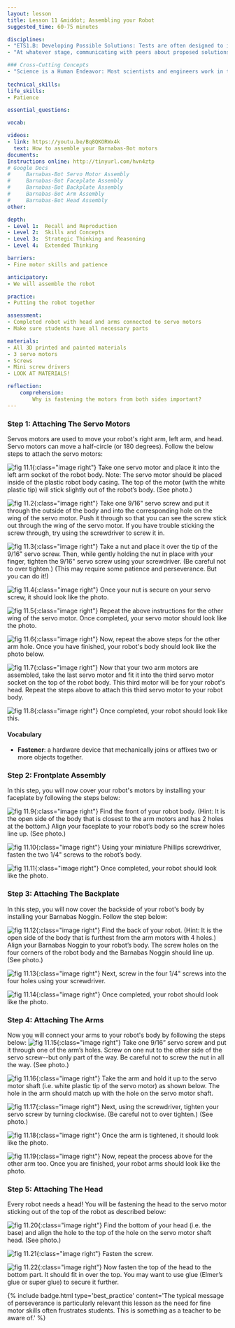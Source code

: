 ```yaml
---
layout: lesson
title: Lesson 11 &middot; Assembling your Robot
suggested_time: 60-75 minutes

disciplines:
- "ETS1.B: Developing Possible Solutions: Tests are often designed to identify failure points or difficulties, which suggest the elements of the design that need to be improved. (3-5-ETS1-3)"
- "At whatever stage, communicating with peers about proposed solutions is an important part of the design process, and shared ideas can lead to improved designs. (3-5-ETS1-2)"

### Cross-Cutting Concepts
- "Science is a Human Endeavor: Most scientists and engineers work in teams. (4-PS3-4)"
  
technical_skills:
life_skills:
- Patience

essential_questions:

vocab:

videos:
- link: https://youtu.be/Bq8QKORWx4k
  text: How to assemble your Barnabas-Bot motors
documents:
Instructions online: http://tinyurl.com/hvn4ztp  
# Google Docs  
#     Barnabas-Bot Servo Motor Assembly
#     Barnabas-Bot Faceplate Assembly
#     Barnabas-Bot Backplate Assembly
#     Barnabas-Bot Arm Assembly
#     Barnabas-Bot Head Assembly
other:

depth:
- Level 1:  Recall and Reproduction
- Level 2:  Skills and Concepts
- Level 3:  Strategic Thinking and Reasoning
- Level 4:  Extended Thinking

barriers: 
- Fine motor skills and patience  

anticipatory:
- We will assemble the robot

practice:
- Putting the robot together  

assessment:
- Completed robot with head and arms connected to servo motors  
- Make sure students have all necessary parts  

materials:
- All 3D printed and painted materials
- 3 servo motors
- Screws
- Mini screw drivers
- LOOK AT MATERIALS!

reflection:
    comprehension: 
        Why is fastening the motors from both sides important?
---
```


### Step 1: Attaching The Servo Motors
Servos motors are used to move your robot's right arm, left arm, and head.  Servo motors can move a half-circle (or 180 degrees). Follow the below steps to attach the servo motors:
  
![fig 11.1](fig-11_1.jpg){:class="image right"} Take one servo motor and place it into the left arm socket of the robot body.  Note:  The servo motor should be placed inside of the plastic robot body casing.  The top of the motor (with the white plastic tip) will stick slightly out of the robot’s body.  (See photo.)  

![fig 11.2](fig-11_2.jpg){:class="image right"} Take one 9/16" servo screw and put it through the outside of the body and into the corresponding hole on the wing of the servo motor.  Push it through so that you can see the screw stick out through the wing of the servo motor.  If you have trouble sticking the screw through, try using the screwdriver to screw it in.  

![fig 11.3](fig-11_3.jpg){:class="image right"} Take a nut and place it over the tip of the 9/16" servo screw.  Then, while gently holding the nut in place with your finger, tighten the 9/16" servo screw using your screwdriver. (Be careful not to over tighten.)  (This may require some patience and perseverance.  But you can do it!)   

![fig 11.4](fig-11_4.jpg){:class="image right"} Once your nut is secure on your servo screw, it should look like the photo.

![fig 11.5](fig-11_5.jpg){:class="image right"} Repeat the above instructions for the other wing of the servo motor.  Once completed, your servo motor should look like the photo.  

![fig 11.6](fig-11_6.jpg){:class="image right"} Now, repeat the above steps for the other arm hole.  Once you have finished, your robot's body should look like the photo below.

![fig 11.7](fig-11_7.jpg){:class="image right"} Now that your two arm motors are assembled, take the last servo motor and fit it into the third servo motor socket on the top of the robot body.  This third motor will be for your robot's head.  Repeat the steps above to attach this third servo motor to your robot body.  

![fig 11.8](fig-11_8.jpg){:class="image right"} Once completed, your robot should look like this.

#### Vocabulary
   * **Fastener**: a hardware device that mechanically joins or affixes two or more objects together.

### Step 2: Frontplate Assembly
In this step, you will now cover your robot's motors by installing your faceplate by following the steps below:

![fig 11.9](fig-11_9.jpg){:class="image right"} Find the front of your robot body.  (Hint: It is the open side of the body that is closest to the arm motors and has 2 holes at the bottom.)  Align your faceplate to your robot’s body so the screw holes line up.  (See photo.)  

![fig 11.10](fig-11_10.jpg){:class="image right"} Using your miniature Phillips screwdriver, fasten the two 1/4" screws to the robot’s body. 

![fig 11.11](fig-11_11.jpg){:class="image right"} Once completed, your robot should look like the photo.

### Step 3: Attaching The Backplate
In this step, you will now cover the backside of your robot's body by installing your Barnabas Noggin. Follow the step below:

![fig 11.12](fig-11_12.jpg){:class="image right"} Find the back of your robot.  (Hint: It is the open side of the body that is furthest from the arm motors with 4 holes.)  Align your Barnabas Noggin to your robot’s body. The screw holes on the four corners of the robot body and the Barnabas Noggin should line up.  (See photo.)  

![fig 11.13](fig-11_13.jpg){:class="image right"} Next, screw in the four 1/4" screws into the four holes using your screwdriver. 

![fig 11.14](fig-11_14.jpg){:class="image right"} Once completed, your robot should look like the photo.

### Step 4: Attaching The Arms
Now you will connect your arms to your robot's body by following the steps below:
![fig 11.15](fig-11_15.jpg){:class="image right"}  Take one 9/16” servo screw and put it through one of the arm’s holes.  Screw on one nut to the other side of the servo screw--but only part of the way.  Be careful not to screw the nut in all the way.  (See photo.)

![fig 11.16](fig-11_16.jpg){:class="image right"} Take the arm and hold it up to the servo motor shaft (i.e. white plastic tip of the servo motor) as shown below.  The hole in the arm should match up with the hole on the servo motor shaft.

![fig 11.17](fig-11_17.jpg){:class="image right"} Next, using the screwdriver, tighten your servo screw by turning clockwise.  (Be careful not to over tighten.)  (See photo.)

![fig 11.18](fig-11_18.jpg){:class="image right"} Once the arm is tightened, it should look like the photo.

![fig 11.19](fig-11_19.jpg){:class="image right"} Now, repeat the process above for the other arm too.  Once you are finished, your robot arms should look like the photo. 

### Step 5: Attaching The Head
Every robot needs a head! You will be fastening the head to the servo motor sticking out of the top of the robot as described below:

![fig 11.20](fig-11_20.jpg){:class="image right"} Find the bottom of your head (i.e. the base) and align the hole to the top of the hole on the servo motor shaft head.  (See photo.)  

![fig 11.21](fig-11_21.jpg){:class="image right"} Fasten the screw.

![fig 11.22](fig-11_22.jpg){:class="image right"} Now fasten the top of the head to the bottom part.  It should fit in over the top.  You may want to use glue (Elmer’s glue or super glue) to secure it further. 

{% include badge.html type='best_practice' content='The typical message of perseverance is particularly relevant this lesson as the need for fine motor skills often frustrates students. This is something as a teacher to be aware of.' %}